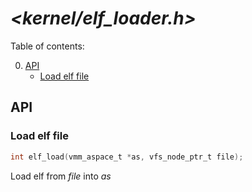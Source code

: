 # _<kernel/elf_loader.h>_

Table of contents:    

0. [API](#api)   
    - [Load elf file](#load-elf-file)   

## API
### Load elf file
```c
int elf_load(vmm_aspace_t *as, vfs_node_ptr_t file);
```
Load elf from _file_ into _as_   